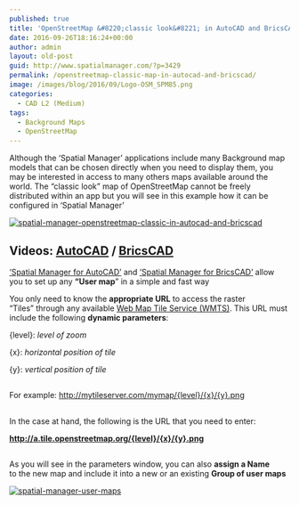 ```yaml
---
published: true
title: 'OpenStreetMap &#8220;classic look&#8221; in AutoCAD and BricsCAD'
date: 2016-09-26T18:16:24+00:00
author: admin
layout: old-post
guid: http://www.spatialmanager.com/?p=3429
permalink: /openstreetmap-classic-map-in-autocad-and-bricscad/
image: /images/blog/2016/09/Logo-OSM_SPM85.png
categories:
  - CAD L2 (Medium)
tags:
  - Background Maps
  - OpenStreetMap
---
```

Although the &#8216;Spatial Manager&#8217; applications include many Background map models that can be chosen directly when you need to display them, you <span>may be interested</span> in access to many others maps available around the world<span>. The “classic look” map of OpenStreetMap cannot be freely distributed within an app but you will see in this example how it can be configured in &#8216;Spatial Manager&#8217;</span>

<!--more-->

<p>
  <a href="/images/blog/2016/09/Spatial-Manager-OpenStreetMap-classic-in-AutoCAD-and-BricsCAD.png" target="_blank" rel="nofollow"><img src="/images/blog/2016/09/Spatial-Manager-OpenStreetMap-classic-in-AutoCAD-and-BricsCAD-1024x576.png" alt="spatial-manager-openstreetmap-classic-in-autocad-and-bricscad" width="625" height="352" srcset="/images/blog/2016/09/Spatial-Manager-OpenStreetMap-classic-in-AutoCAD-and-BricsCAD-1024x576.png 1024w, /images/blog/2016/09/Spatial-Manager-OpenStreetMap-classic-in-AutoCAD-and-BricsCAD-300x169.png 300w, /images/blog/2016/09/Spatial-Manager-OpenStreetMap-classic-in-AutoCAD-and-BricsCAD-768x432.png 768w, /images/blog/2016/09/Spatial-Manager-OpenStreetMap-classic-in-AutoCAD-and-BricsCAD-624x351.png 624w, /images/blog/2016/09/Spatial-Manager-OpenStreetMap-classic-in-AutoCAD-and-BricsCAD.png 1280w" sizes="(max-width: 625px) 100vw, 625px" /></a>
</p>

<h2>
  <strong>Videos: <span><span><a href="https://youtu.be/Cu4V6ln8YvY?rel=0" target="_blank" rel="nofollow">AutoCAD</a> </span>/ <span><a href="https://youtu.be/R1nMbAFqcUs?rel=0" target="_blank" rel="nofollow">BricsCAD</a></span></span></strong>
</h2>

<a href="http://www.spatialmanager.com/spm-forautocad/" target="_blank" rel="nofollow">&#8216;Spatial Manager for AutoCAD&#8217;</a> and <a href="http://www.spatialmanager.com/spm-forbricscad/" target="_blank" rel="nofollow">&#8216;Spatial Manager for BricsCAD&#8217;</a> allow you to set up any **&#8220;User map**&#8221; in a simple and fast way

You only need to know the **appropriate URL** to access the raster &#8220;Tiles&#8221; through any available <a href="https://en.wikipedia.org/wiki/Web_Map_Tile_Service" target="_blank" rel="nofollow">Web Map Tile Service (WMTS)</a>. This URL must include the following **dynamic parameters**:

{level}: _level of zoom_
  
{x}: _horizontal position of tile_
  
{y}: _vertical position of tile_

## 

For example: http://mytileserver.com/mymap/{level}/{x}/{y}.png

## 

In the case at hand, the following is the URL that you need to enter:

**http://a.tile.openstreetmap.org/{level}/{x}/{y}.png**

## 

As you will see in the parameters window, you can also **assign a Name** to the new map and include it into a new or an existing **Group of user maps**

<a href="/images/blog/2016/09/Spatial-Manager-User-Maps.png" target="_blank" rel="nofollow"><img src="/images/blog/2016/09/Spatial-Manager-User-Maps.png" alt="spatial-manager-user-maps" width="646" height="557" srcset="/images/blog/2016/09/Spatial-Manager-User-Maps.png 646w, /images/blog/2016/09/Spatial-Manager-User-Maps-300x259.png 300w, /images/blog/2016/09/Spatial-Manager-User-Maps-624x538.png 624w" sizes="(max-width: 646px) 100vw, 646px" /></a>